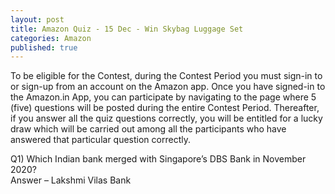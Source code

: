 ```yaml
---
layout: post
title: Amazon Quiz - 15 Dec - Win Skybag Luggage Set
categories: Amazon
published: true
---
```

To be eligible for the Contest, during the Contest Period you must sign-in to or sign-up from an account on the Amazon app. Once you have signed-in to the Amazon.in App, you can participate by navigating to the page where 5 (five) questions will be posted during the entire Contest Period. Thereafter, if you answer all the quiz questions correctly, you will be entitled for a lucky draw which will be carried out among all the participants who have answered that particular question correctly.  

Q1) Which Indian bank merged with Singapore’s DBS Bank in November 2020?  
Answer – Lakshmi Vilas Bank
